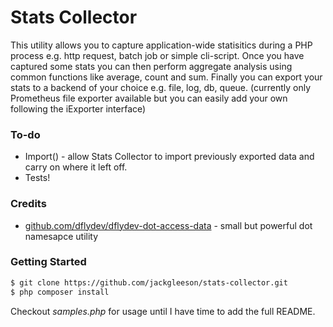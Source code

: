 # Stats Collector

This utility allows you to capture application-wide statisitics during a PHP process e.g. http request, batch job or simple cli-script. Once you have captured some stats you can then perform aggregate analysis using common functions like average, count and sum. Finally you can export your stats to a backend of your choice  e.g. file, log, db, queue. (currently only Prometheus file exporter available but you can easily add your own following the iExporter interface)

### To-do

  - Import() - allow Stats Collector to import previously exported data and carry on where it left off. 
  - Tests!

### Credits

* [github.com/dflydev/dflydev-dot-access-data](https://github.com/dflydev/dflydev-dot-access-data)  - small but powerful dot namesapce utility

### Getting Started
```sh
$ git clone https://github.com/jackgleeson/stats-collector.git
$ php composer install
```

Checkout *samples.php* for usage until I have time to add the full README.
